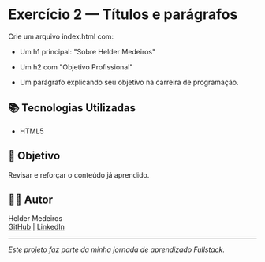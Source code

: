 # Exercício 2 — Títulos e parágrafos

Crie um arquivo index.html com:

- Um h1 principal: "Sobre Helder Medeiros"

- Um h2 com "Objetivo Profissional"

- Um parágrafo explicando seu objetivo na carreira de programação.



## 📚 Tecnologias Utilizadas

- HTML5

## 🚀 Objetivo

Revisar e reforçar o conteúdo já aprendido.

## 👨‍💻 Autor

Helder Medeiros  
[GitHub](https://github.com/mr-nobody33) | [LinkedIn](https://www.linkedin.com/in/helder-medeiros-739973159/)

---

*Este projeto faz parte da minha jornada de aprendizado Fullstack.*